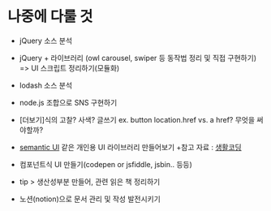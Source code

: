 # 나중에 다룰 것

- jQuery 소스 분석

- jQuery + 라이브러리 (owl carousel, swiper 등 동작법 정리 및 직접 구현하기)
  => UI 스크립트 정리하기(모듈화)
  
- lodash 소스 분석

- node.js 조합으로 SNS 구현하기

- [더보기]식의 고찰? 사색? 글쓰기
  ex. button location.href vs. a href? 무엇을 써야할까?

- [semantic UI](https://semantic-ui.com/) 같은 개인용 UI 라이브러리 만들어보기 
    +참고 자료 : [생활코딩](https://opentutorials.org/course/2737)

- 컴포넌트식 UI 만들기(codepen or jsfiddle, jsbin.. 등등)

- tip > 생산성부분 만들어, 관련 읽은 책 정리하기

- 노션(notion)으로 문서 관리 및 작성 발전시키기
